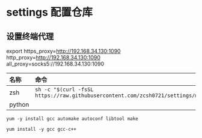 # settings 配置仓库


## 设置终端代理
export https_proxy=http://192.168.34.130:1090 http_proxy=http://192.168.34.130:1090 all_proxy=socks5://192.168.34.130:1090


| 名称 | 命令 |
|:--|:--|
| zsh | `sh -c "$(curl -fsSL https://raw.githubusercontent.com/zcsh0721/settings/main/zsh/centos_install.sh)"`| 
| python



`yum -y install gcc automake autoconf libtool make`

`yum install -y gcc gcc-c++`